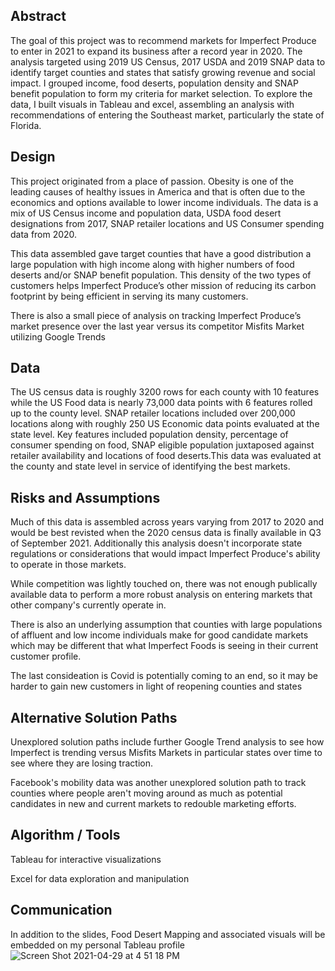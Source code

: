 
## Abstract

The goal of this project was to recommend markets for Imperfect Produce to enter in 2021 to expand its business after a record year in 2020.  The analysis targeted using 2019 US Census, 2017 USDA and 2019 SNAP data to identify target counties and states that satisfy growing revenue and social impact.  I grouped income, food deserts, population density and SNAP benefit population to form my criteria for market selection. To explore the data, I built visuals in Tableau and excel, assembling an analysis with recommendations of entering the Southeast market, particularly the state of Florida. 

## Design

This project originated from a place of passion.  Obesity is one of the leading causes of healthy issues in America and that is often due to the economics and options available to lower income individuals.  The data is a mix of US Census income and population data, USDA food desert designations from 2017, SNAP retailer locations and US Consumer spending data from 2020. 

This data assembled gave target counties that have a good distribution a large population with high income along with higher numbers of food deserts and/or SNAP benefit population.  This density of the two types of customers helps Imperfect Produce’s other mission of reducing its carbon footprint by being efficient in serving its many customers. 

There is also a small piece of analysis on tracking Imperfect Produce’s market presence over the last year versus its competitor Misfits Market utilizing Google Trends

## Data

The US census data is roughly 3200 rows for each county with 10 features while the US Food data is nearly 73,000 data points with 6 features rolled up to the county level.  SNAP retailer locations included over 200,000 locations along with roughly 250 US Economic data points evaluated at the state level.  Key features included population density, percentage of consumer spending on food, SNAP eligible population juxtaposed against retailer availability and locations of food deserts.This data was evaluated at the county and state level in service of identifying the best markets.

## Risks and Assumptions

Much of this data is assembled across years varying from 2017 to 2020 and would be best revisted when the 2020 census data is finally available in Q3 of September 2021.  Additionally this analysis doesn't incorporate state regulations or considerations that would impact Imperfect Produce's ability to operate in those markets.

While competition was lightly touched on, there was not enough publically available data to perform a more robust analysis on entering markets that other company's currently operate in.

There is also an underlying assumption that counties with large populations of affluent and low income individuals make for good candidate markets which may be different that what Imperfect Foods is seeing in their current customer profile. 

The last consideation is Covid is potentially coming to an end, so it may be harder to gain new customers in light of reopening counties and states

## Alternative Solution Paths

Unexplored solution paths include further Google Trend analysis to see how Imperfect is trending versus Misfits Markets in particular states over time to see where they are losing traction. 

Facebook's mobility data was another unexplored solution path to track counties where people aren't moving around as much as potential candidates in new and current markets to redouble marketing efforts. 


## Algorithm / Tools

Tableau for interactive visualizations

Excel for data exploration and manipulation

## Communication

In addition to the slides, Food Desert Mapping and associated visuals will be embedded on my personal Tableau profile
![Screen Shot 2021-04-29 at 4 51 18 PM](https://user-images.githubusercontent.com/19785958/116622994-30990080-a90b-11eb-8bf3-04fab6bbd357.png)
